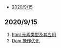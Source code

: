 
<!-- vim-markdown-toc GitLab -->

* [2020/9/15](#2020915)

<!-- vim-markdown-toc -->
## 2020/9/15
1. [html 元素类型及其应用](./20_09_15/html布局元素的分类.md)
2. [Dom 操作优化](./20_09_17/Dom操作优化.md) 
